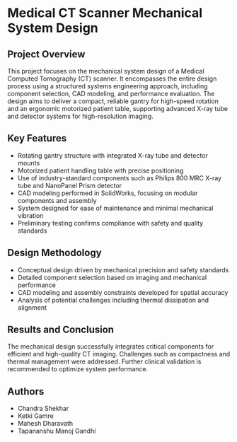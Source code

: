 # Medical CT Scanner Mechanical System Design

## Project Overview
This project focuses on the mechanical system design of a Medical Computed Tomography (CT) scanner. It encompasses the entire design process using a structured systems engineering approach, including component selection, CAD modeling, and performance evaluation. The design aims to deliver a compact, reliable gantry for high-speed rotation and an ergonomic motorized patient table, supporting advanced X-ray tube and detector systems for high-resolution imaging.

## Key Features
- Rotating gantry structure with integrated X-ray tube and detector mounts
- Motorized patient handling table with precise positioning
- Use of industry-standard components such as Philips 800 MRC X-ray tube and NanoPanel Prism detector
- CAD modeling performed in SolidWorks, focusing on modular components and assembly
- System designed for ease of maintenance and minimal mechanical vibration
- Preliminary testing confirms compliance with safety and quality standards

## Design Methodology
- Conceptual design driven by mechanical precision and safety standards
- Detailed component selection based on imaging and mechanical performance
- CAD modeling and assembly constraints developed for spatial accuracy
- Analysis of potential challenges including thermal dissipation and alignment

## Results and Conclusion
The mechanical design successfully integrates critical components for efficient and high-quality CT imaging. Challenges such as compactness and thermal management were addressed. Further clinical validation is recommended to optimize system performance.

## Authors
- Chandra Shekhar
- Ketki Gamre
- Mahesh Dharavath
- Tapananshu Manoj Gandhi
